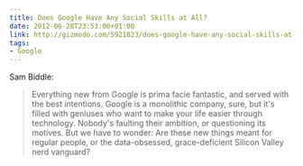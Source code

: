 ```yaml
---
title: Does Google Have Any Social Skills at All?
date: 2012-06-28T23:53:00+01:00
link: http://gizmodo.com/5921823/does-google-have-any-social-skills-at-all
tags:
- Google
---
```

Sam Biddle:

> Everything new from Google is prima facie fantastic, and served with the best intentions. Google is a monolithic company, sure, but it's filled with geniuses who want to make your life easier through technology. Nobody's faulting their ambition, or questioning its motives. But we have to wonder: Are these new things meant for regular people, or the data-obsessed, grace-deficient Silicon Valley nerd vanguard?
